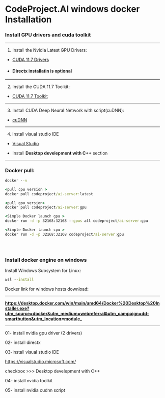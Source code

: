# CodeProject.AI windows docker Installation

### Install GPU drivers and cuda toolkit 

---
1. Install the Nvidia Latest GPU Drivers:

- [CUDA 11.7 Drivers](https://www.nvidia.com/Download/index.aspx)

- #### Directx installatin is optional

---

2. Install the CUDA 11.7 Toolkit:

- [CUDA 11.7 Toolkit](https://developer.nvidia.com/cuda-11-7-0-download-archive?target_os=Windows&target_arch=x86_64)

---

3. Install CUDA Deep Neural Network with script(cuDNN):

- [cuDNN](https://www.codeproject.com/KB/Articles/5322557/install_CUDnn.zip)

---

4. install visual studio IDE

- [Visual Studio](https://visualstudio.microsoft.com/)

- Install   __Desktop develepment with C++__  section

---

### Docker pull:
```cmd
docker --v

<pull cpu version >
docker pull codeproject/ai-server:latest

<pull gpu version>
docker pull codeproject/ai-server:gpu

<Simple Docker launch gpu >
docker run -d -p 32168:32168 --gpus all codeproject/ai-server:gpu

<Simple Docker launch cpu >
docker run -d -p 32168:32168 codeproject/ai-server:gpu





```


### Install docker engine on windows

Install  Windows Subsystem for Linux:
```cmd
wsl --install
```


Docker link for windows hosts download:

----
__https://desktop.docker.com/win/main/amd64/Docker%20Desktop%20Installer.exe?utm_source=docker&utm_medium=webreferral&utm_campaign=dd-smartbutton&utm_location=module___

----





01- install nvidia gpu driver (2 drivers)

02- install directx


03-install visual studio IDE

https://visualstudio.microsoft.com/

checkbox >>> Desktop develepment with C++


04- install nvidia toolkit

05- install nvidia cudnn script



































